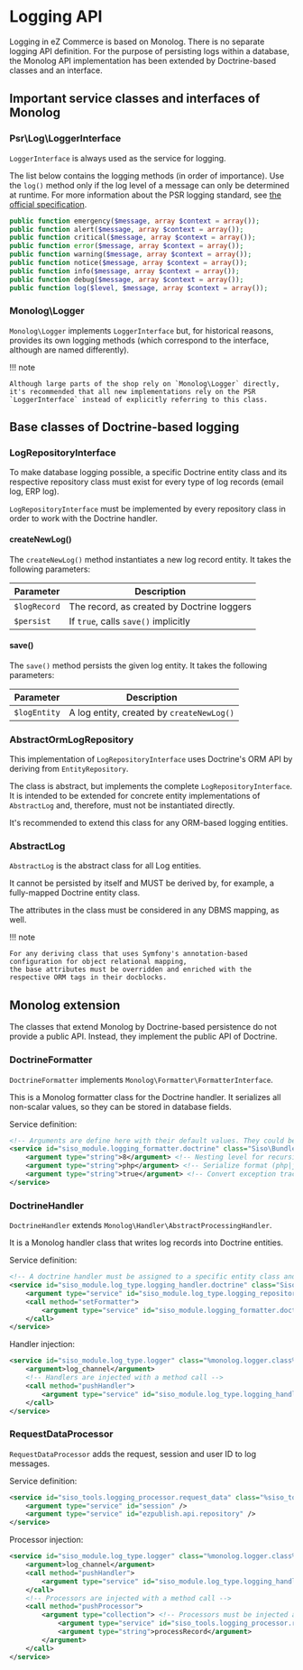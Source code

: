 # Logging API

Logging in eZ Commerce is based on Monolog. There is no separate logging API definition.
For the purpose of persisting logs within a database,
the Monolog API implementation has been extended by Doctrine-based classes and an interface.

## Important service classes and interfaces of Monolog

### Psr\Log\LoggerInterface

`LoggerInterface` is always used as the service for logging. 

The list below contains the logging methods (in order of importance).
Use the `log()` method only if the log level of a message can only be determined at runtime.
For more information about the PSR logging standard, see [the official specification](https://github.com/php-fig/fig-standards/blob/master/accepted/PSR-3-logger-interface.md).

``` php
public function emergency($message, array $context = array());
public function alert($message, array $context = array());
public function critical($message, array $context = array());
public function error($message, array $context = array());
public function warning($message, array $context = array());
public function notice($message, array $context = array());
public function info($message, array $context = array());
public function debug($message, array $context = array());
public function log($level, $message, array $context = array());
```

### Monolog\Logger

`Monolog\Logger` implements `LoggerInterface` but, for historical reasons, provides its own logging methods (which correspond to the interface, although are named differently).

!!! note

    Although large parts of the shop rely on `Monolog\Logger` directly, it's recommended that all new implementations rely on the PSR `LoggerInterface` instead of explicitly referring to this class.

## Base classes of Doctrine-based logging

### LogRepositoryInterface

To make database logging possible, a specific Doctrine entity class and its respective repository class must exist
for every type of log records (email log, ERP log).

`LogRepositoryInterface` must be implemented by every repository class in order to work with the Doctrine handler.

#### createNewLog()

The `createNewLog()` method instantiates a new log record entity.
It takes the following parameters:

|Parameter|Description|
|---|---|
|`$logRecord`|The record, as created by Doctrine loggers|
|`$persist`|If `true`, calls `save()` implicitly|

#### save()

The `save()` method persists the given log entity.
It takes the following parameters:

|Parameter|Description|
|---|---|
|`$logEntity`|A log entity, created by `createNewLog()`|

### AbstractOrmLogRepository

This implementation of `LogRepositoryInterface` uses Doctrine's ORM API by deriving from `EntityRepository`.

The class is abstract, but implements the complete `LogRepositoryInterface`.
It is intended to be extended for concrete entity implementations of `AbstractLog` and, therefore, must not be instantiated directly.

It's recommended to extend this class for any ORM-based logging entities.

### AbstractLog

`AbstractLog` is the abstract class for all Log entities.

It cannot be persisted by itself and MUST be derived by, for example, a fully-mapped Doctrine entity class.

The attributes in the class must be considered in any DBMS mapping, as well.

!!! note

    For any deriving class that uses Symfony's annotation-based configuration for object relational mapping,
    the base attributes must be overridden and enriched with the respective ORM tags in their docblocks.

## Monolog extension

The classes that extend Monolog by Doctrine-based persistence do not provide a public API.
Instead, they implement the public API of Doctrine.

### DoctrineFormatter

`DoctrineFormatter` implements `Monolog\Formatter\FormatterInterface`.

This is a Monolog formatter class for the Doctrine handler.
It serializes all non-scalar values, so they can be stored in database fields.

Service definition:

``` xml
<!-- Arguments are define here with their default values. They could be omitted -->
<service id="siso_module.logging_formatter.doctrine" class="Siso\Bundle\ToolsBundle\Service\Logging\DoctrineFormatter">
    <argument type="string">8</argument> <!-- Nesting level for recursion -->
    <argument type="string">php</argument> <!-- Serialize format (php|json) -->
    <argument type="string">true</argument> <!-- Convert exception traces to string instead of array -->
</service>
```

### DoctrineHandler

`DoctrineHandler` extends `Monolog\Handler\AbstractProcessingHandler`.

It is a Monolog handler class that writes log records into Doctrine entities.

Service definition:

``` xml
<!-- A doctrine handler must be assigned to a specific entity class and it's repository -->
<service id="siso_module.log_type.logging_handler.doctrine" class="Siso\Bundle\ToolsBundle\Service\Logging\DoctrineHandler">
    <argument type="service" id="siso_module.log_type.logging_repository.doctrine" /> <!-- The service ID of the repository class -->
    <call method="setFormatter">
        <argument type="service" id="siso_module.logging_formatter.doctrine"/> <!-- The service id of the previously defined DoctrineFormatter -->
    </call>
</service>
```

Handler injection:

``` xml
<service id="siso_module.log_type.logger" class="%monolog.logger.class%">
    <argument>log_channel</argument>
    <!-- Handlers are injected with a method call -->
    <call method="pushHandler">
        <argument type="service" id="siso_module.log_type.logging_handler.doctrine"/>
    </call>
</service>
```

### RequestDataProcessor

`RequestDataProcessor` adds the request, session and user ID to log messages.

Service definition:

``` xml
<service id="siso_tools.logging_processor.request_data" class="%siso_tools.logging_processor.request_data.class%">
    <argument type="service" id="session" />
    <argument type="service" id="ezpublish.api.repository" />
</service>
```

Processor injection:

``` xml
<service id="siso_module.log_type.logger" class="%monolog.logger.class%">
    <argument>log_channel</argument>
    <call method="pushHandler">
        <argument type="service" id="siso_module.log_type.logging_handler.doctrine"/>
    </call>
    <!-- Processors are injected with a method call -->
    <call method="pushProcessor">
        <argument type="collection"> <!-- Processors must be injected as a callback (array(Object, 'methodName')) -->
            <argument type="service" id="siso_tools.logging_processor.request_data" />
            <argument type="string">processRecord</argument>
        </argument>
    </call>
</service>
```
